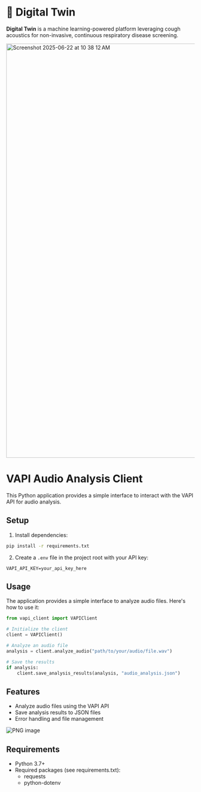 # 👥 Digital Twin

**Digital Twin** is a machine learning-powered platform leveraging cough acoustics for non-invasive, continuous respiratory disease screening.

<img width="1107" alt="Screenshot 2025-06-22 at 10 38 12 AM" src="https://github.com/user-attachments/assets/e7ba5c2e-6334-4f62-8ec7-0ee3e8dff771" />

# VAPI Audio Analysis Client

This Python application provides a simple interface to interact with the VAPI API for audio analysis.

## Setup

1. Install dependencies:
```bash
pip install -r requirements.txt
```

2. Create a `.env` file in the project root with your API key:
```
VAPI_API_KEY=your_api_key_here
```

## Usage

The application provides a simple interface to analyze audio files. Here's how to use it:

```python
from vapi_client import VAPIClient

# Initialize the client
client = VAPIClient()

# Analyze an audio file
analysis = client.analyze_audio("path/to/your/audio/file.wav")

# Save the results
if analysis:
    client.save_analysis_results(analysis, "audio_analysis.json")
```

## Features

- Analyze audio files using the VAPI API
- Save analysis results to JSON files
- Error handling and file management

![PNG image](https://github.com/user-attachments/assets/e9ecc06e-c567-492d-b0a4-8f2184489974)

## Requirements

- Python 3.7+
- Required packages (see requirements.txt):
  - requests
  - python-dotenv
